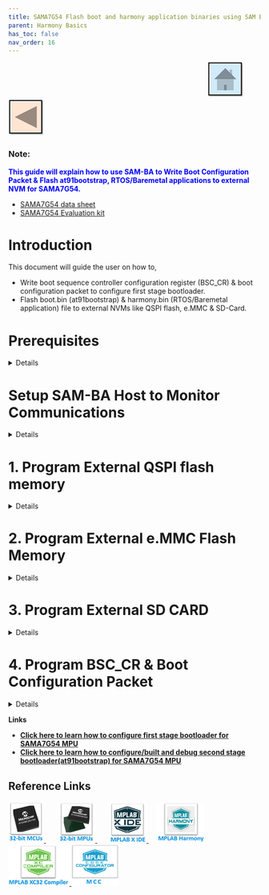 ```yaml
---
title: SAMA7G54 Flash boot and harmony application binaries using SAM BA
parent: Harmony Basics
has_toc: false
nav_order: 16
---
```


&nbsp;&nbsp;&nbsp;&nbsp;&nbsp;&nbsp;&nbsp;&nbsp;&nbsp;&nbsp;&nbsp;&nbsp;&nbsp;&nbsp;&nbsp;&nbsp;&nbsp;&nbsp;&nbsp;&nbsp;&nbsp;&nbsp;&nbsp;&nbsp;&nbsp;&nbsp;&nbsp;&nbsp; &nbsp;&nbsp;&nbsp;&nbsp;&nbsp;&nbsp;&nbsp;&nbsp;&nbsp;&nbsp;&nbsp;&nbsp;&nbsp;&nbsp;&nbsp;&nbsp;&nbsp;&nbsp;&nbsp;&nbsp;&nbsp;&nbsp;&nbsp;&nbsp;&nbsp;&nbsp;&nbsp;&nbsp;&nbsp;&nbsp;&nbsp;&nbsp;&nbsp;&nbsp;&nbsp;&nbsp;&nbsp;&nbsp;&nbsp;&nbsp;&nbsp;&nbsp;&nbsp;&nbsp;&nbsp;&nbsp;&nbsp;&nbsp;&nbsp;&nbsp;&nbsp;&nbsp;&nbsp;&nbsp;&nbsp;&nbsp;&nbsp;&nbsp;&nbsp;&nbsp;&nbsp;&nbsp;&nbsp;&nbsp;&nbsp;&nbsp;&nbsp;&nbsp;&nbsp;&nbsp;&nbsp;&nbsp;[<img src="../../r_images/quick_home.png" title="Home">](../../../readme.md) [<img src="../../r_images/quick_back.png"  title="Back">](../readme.md)


### Note:
<span style="color:blue"> **This guide will explain how to use SAM-BA to  Write Boot Configuration Packet & Flash at91bootstrap, RTOS/Baremetal applications to external NVM for SAMA7G54.**</span>
- [SAMA7G54 data sheet](https://www.microchip.com/en-us/product/SAMA7G54)
- [SAMA7G54 Evaluation kit ](https://www.microchip.com/en-us/development-tool/EV21H18A)

# Introduction
This document will guide the user on how to, 
  * Write boot sequence controller configuration register (BSC_CR) & boot configuration packet to configure first stage bootloader.
  * Flash boot.bin (at91bootstrap) & harmony.bin (RTOS/Baremetal application) file to external NVMs like QSPI flash, e.MMC & SD-Card.

# Prerequisites
<details>
  <summary> Details
</summary>   <br>

* Familiar with the features of the SAM7G54-EK (board can be evaluation Kit) and understanding about the jumpers & Connectors on the board.
* Install SAM-BA tool on your windows host PC.
  * To Download the latest version of SAM-BA tool for Windows [click this link](https://www.microchip.com/en-us/development-tool/SAM-BA-In-system-Programmer).
  * Download the ZIP file and unzip it into a working directory of your choice.
  * Add the SAM-BA directory path to the environment variables.
    * To do this from your PC --> Open the Start Search, type in “env”.
    * Choose “Edit the system environment variables” --> Click "Environment Variables" --> "System Variables" --> add SAM-BA directory path to path variables.
      <img src = "images/7.png" align="middle">
  * Once the SAM-BA Host program has been installed, the execution of the application is from the Windows command prompt.

* [Refer this link](../sama7g54_configure_second_stage_bootloader/readme.md) to configure and build the at91bootstrap to load the application from the user preferred NVM like QSPI flash, e.MMC & SDCard.
  
  **Note:** This resultant at91bootstrap file (boot.bin) built with the preferred NVM configuration only to be used here.
* [Refer this link](https://github.com/search?q=org%3AMicrochip-MPLAB-Harmony+sam_a7g5&type=repositories) to build harmony application.
</details> 

# Setup SAM-BA Host to Monitor Communications 
<details>
  <summary> Details
</summary>   <br>
In this section you will establish SAM-BA Host Application communications with the target’s (SAMA7G54) SAM-BA Monitor. Then you will use the SAM-BA Host Applet (qspiflash) to erase and then write the boot.bin (at91bootstrap) and harmony.bin (MPLAB Harmony 3 application) binary images to NOR Flash Memory. 
<br>

Step 1: To communicate with the SAM-BA Monitor on the target, you must have installed the SAM-BA Host on a Host Computer. 

Step 2: Ensure there is no SD memory card inserted.

Step 3: Power the board by connecting a Micro-B USB cable to USBA port (J7) on the SAMA7G54-EK.

Step 4: Establish UART serial communication with PC through J24 on SAMA7G54 Evaluation Kit.

Step 5: Open Disable boot Jumper(J22) on SAMA7G54 Evaluation Kit.

Step 6: Follow below steps for SAMA7G54 Evaluation Kit:<br>
  *  Push and hold the "DISABLE BOOT" button. (This disables booting from the onboard memories - e.MMC Flash, SDCARD and QSPI flash Memory).<br>
  *  Reset the board by pressing and then releasing the reset "nRST" button.<br>
  *  Release the "DISABLE BOOT" button.<br>

Now, the SAMA7G54-EK will boot to the SAM-BA Monitor and start communications with the SAM-BA Host Application. 

***Note:***
  * SAM-BA communication Port can be j-link, serial or secure.

  * If user wants to program the SAMA7G54 Evaluation Kit, using j-link instead of serial UART port, then connect J24 with PC via USB cable and replace “serial” in SAM-BA commands with “j-link”.

    * Eg: Replace ***sam-ba -p serial -b sama7g5-ek -a lowlevel*** with ***sam-ba -p j-link -b sama7g5-ek -a lowlevel***

</details> 

# 1. Program External QSPI flash memory
<details>
  <summary> Details
</summary>  <br>

## 1.1. Erase QSPI flash memory
   Erase the contents of the QSPI Flash memory on the SAMA7G54-EK with the following command: 
   
   ***sam-ba -p j-link -b sama7g5-ek -a qspiflash -c erase***

   <mark>Example:</mark>

<img src = "images/step6.png" align="middle">

## 1.2. Program boot.bin to QSPI flash memory
   Program the boot.bin file on the SAMA7G54-EK with the following command: 
   
   ***sam-ba -p j-link -b sama7g5-ek -a qspiflash -c writeboot:boot.bin***
   * Note: Change directory to the location of boot.bin

   <mark>Example:</mark>

<img src = "images/step7.png" align="middle">


**Note:** [Refer this link](../sama7g54_configure_second_stage_bootloader/readme.md) to configure and build the at91bootstrap to load the application from QSPI.

The at91bootstrap file (boot.bin) built with QSPI configuration only to be used here.


## 1.3. Program harmony.bin to QSPI flash memory
   To program the application binary, harmony.bin file on the SAMA7G54-EK, use the following command:
   
   ***sam-ba -p j-link -b sama7g5-ek -a qspiflash -c write:harmony.bin:QSPI_OFFSET***
   
   **Note:**<br>
     * The QSPI_OFFSET should be the same offset used in the KCONFIG, while configuring the at91bootstrap to load from external QSPI <br>
     * Change directory to the location of harmony.bin.

   <mark>Example:</mark>

<img src = "images/step8.png" align="middle">

## <mark>Note:</mark>
To learn about more SAM-BA applet commands, refer your **SAM-BA installation directory**/doc/applet.html
</details> 


# 2. Program External e.MMC Flash Memory
<details>
  <summary> Details
</summary>   <br>		   
  To boot from e.MMC flash memory, we need to flash sdcard.img file in user partition area in e.MMC flash memory. 

## 2.1. Create sdcard.img file for boot.bin and harmony.bin.	
   
   To create **.img** file we need an SDCARD and a windows tool named **Win32DiskImager**. Click [here](https://win32diskimager.download/download-win32-disk-imager/) to download the tool.
   * First Partition the SDCARD with size of 4MB and format SDCARD with FAT or FAT32 file system.
   * Now place the boot.in and harmony.bin in SDCARD.
   * Install Win32DiskImager Tool and open the tool.
       * In Device tab, select the drive for which the image file needs to be created.
	     <img src = "images/step1.png" align="middle">
       * In ImageFile tab, enter the path and file name with extention(.img) to store the generated image file.
	     <img src = "images/step2.png" align="middle">
       * Now select the check box next to **Read Only Allocated Partitions** and click on **Read** button.
	     <img src = "images/step3.png" align="middle">
	   * When reading is completed, a pop-up window will be displayed with status as **Read Successful**.
	     <img src = "images/step4.png" align="middle">
	   * Now the generated image(.img) file will be available in above mentioned location. 	 

## 2.2. Program sdcard.img file to e.MMC flash memory
   To program the sdcard.img file on the SAMA7G54-EK with the following command:
   
   ***sam-ba -p j-link -b sama7g5-ek -a sdmmc -c write:sdcard.img***

 <mark>Example:</mark>

<img src = "images/step5.png" align="middle">

**Note:** [Refer this link](../sama7g54_configure_second_stage_bootloader/readme.md) to configure and build the at91bootstrap to load the application from e.MMC flash memory.

The at91bootstrap file (boot.bin) built with e.MMC configuration only to be used here.

## <mark>Note:</mark>
To learn about more SAM-BA applet commands, refer your **SAM-BA installation directory**/doc/applet.html
</details> 

# 3. Program External SD CARD
<details>
  <summary> Details
</summary>   <br>
To program the at91bootstrap -boot.bin file and application binary -harmony.bin file on SD-card:

  * (i) Format the SD card using your PC/Laptop.
  * (ii) Copy and paste boot.bin and harmony.bin into the SD card from your host PC.

**Note:** [Refer this link](../sama7g5_configure_second_stage_bootloader/readme.md) to configure and build the at91bootstrap to load the application from SD Card.

The at91bootstrap file (boot.bin) built with SD card configuration should be used here.

</details>


# 4. Program BSC_CR & Boot Configuration Packet
<details>
  <summary> Details
</summary>   <br>
After a reset, The ROM code reads the Boot Configuration Packet from the SRAM dedicated to Emulation mode if the bit BSC_CR.EMUL_EN is set to 1 or from the OTP matrix and configure boot sequence, Enable/Disable Monitor, configure the serial console UART.

Using Emulated OTP enables the user to test several boot configuration options, including secure boot mode without programming the OTP.

**Note:** If Emulation mode is enabled, the emulation SRAM is not backed up. After a power off/on, the configuration and content are lost.

## 4.1. Enable/Disable Emulation mode in BSC_CR

To Enable/Disable Emulation mode in Boot Sequence Controller Configuration Register (BSC_CR), the following SAM-BA command should be used:

To Enable Emulation Mode:

***sam-ba -p j-link -b sama7g5-ek -a bootconfig -c writecfg:bscr: EMULATION_ENABLED***

To Disable Emulation Mode:

***sam-ba -p j-link -b sama7g5-ek -a bootconfig -c writecfg:bscr: EMULATION_DISABLED***

## 4.2. Steps to write Boot Configuration Packet to emulated SRAM
 1. Emulation enable : sam-ba -p j-link -b sama7g5-ek -a bootconfig -c writecfg:bscr:EMULATION_ENABLED
 2. Reset            : sam-ba -p j-link -b sama7g5-ek -a bootconfig -c resetemul
 3. Refresh config   : sam-ba -p j-link -b sama7g5-ek -a bootconfig -c refreshcfg:emul
 4. Write Config     : sam-ba -p j-link -b sama7g5-ek -a bootconfig -c writecfg:bcp-emul:DBGU,SDMMC0_IOSET1 
 5. Lock config      : sam-ba -p j-link -b sama7g5-ek -a bootconfig -c lockcfg:bcp-emul

## 4.3. Steps to write Boot Configuration Packet to OTP
 1. Emulation disable: sam-ba -p j-link -b sama7g5-ek -a bootconfig -c writecfg:bscr:EMULATION_DISABLED
 2. Refresh config   : sam-ba -p j-link -b sama7g5-ek -a bootconfig -c refreshcfg:otp
 3. Write Config     : sam-ba -p j-link -b sama7g5-ek -a bootconfig -c writecfg:bcp-otp:DBGU,SDMMC0_IOSET1 
 4. Lock config      : sam-ba -p j-link -b sama7g5-ek -a bootconfig -c lockcfg:bcp-otp

## 4.4. Boot Configuration Packet different configurations available
The writecfg command programs the Boot Configuration Packet (BCP) into the ***Emulated SRAM***, if the ***emulation mode of the OTPC is enabled***. Else BCP packets are stored inside the ***OTP matrix***.

User can use the below command to get the full list of boot configurations possible:

***sam-ba -p j-link -b sama7g5-ek -a bootconfig -c writecfg:help***

<mark>Example boot configurations:</mark>

boot config with Serial Console on FLEXCOM0, boot from SDMMC1 store in OTP matrix

***sam-ba -p j-link -b sama7g5-ek -a bootconfig -c writecfg: bcp-otp:FLEXCOM0_USART_IOSET1,SDMMC1_IOSET1***

Empty boot configuration packet in OTP matrix

***sam-ba -p j-link -b sama7g5-ek -a bootconfig -c writecfg: bcp-otp:***

Boot config with SAM-BA Monitor Disabled, boot from SDMMC1 store in OTP-Emulation mode

***sam-ba -p j-link -b sama7g5-ek -a bootconfig -c writecfg: bcp-emul:MONITOR_DISABLED,SDMMC1_IOSET1***

Empty boot configuration packet in OTP-Emulation mode- Emulated SRAM

***sam-ba -p j-link -b sama7g5-ek -a bootconfig -c writecfg: bcp-emul:***



## <mark>Note:</mark>

To learn about more bootconfig SAM-BA applet commands: Refer your **SAM-BA installation directory**/doc/bootconfig-otp.html

</details>

**Links**
  * **[Click here to learn how to configure first stage bootloader for SAMA7G54 MPU](../sama7g54_configure_first_stage_bootloader/readme.md)**
  * **[Click here to learn how to configure/built and debug second stage bootloader(at91bootstrap) for SAMA7G54 MPU](../sama7g54_configure_second_stage_bootloader/readme.md)**

## Reference Links
[<a href="https://www.microchip.com/design-centers/32-bit" target="_blank"> <img src="../../r_images/32_bit_mcus.png"> </a>]()  &nbsp; &nbsp; &nbsp; [<a href="https://www.microchip.com/design-centers/32-bit-mpus" target="_blank"> <img src="../../r_images/32_bit_mpus.png"> </a>]()  &nbsp; &nbsp; &nbsp; [<a href="https://www.microchip.com/mplab/mplab-x-ide" target="_blank"> <img src="../../r_images/mplab_x_ide.png"> </a>]()  &nbsp; &nbsp; [<a href="https://www.microchip.com/mplab/mplab-harmony" target="_blank"> <img src="../../r_images/mplab_harmony.png"> </a>]() [<a href="https://www.microchip.com/mplab/compilers" target="_blank"> <img src="../../r_images/mplab_compiler.png"> </a>]()  [<a href="https://www.microchip.com/en-us/tools-resources/configure/mplab-code-configurator" target="_blank"> <img src="../../r_images/mcc_harmony.png"> </a>]()
